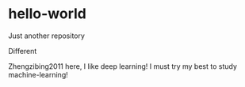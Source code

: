 # hello-world
Just another repository



Different

Zhengzibing2011 here, I like deep learning!
I must try my best to study machine-learning!


